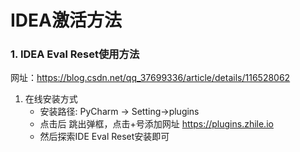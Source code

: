 # IDEA激活方法

### 1. IDEA Eval Reset使用方法
网址：https://blog.csdn.net/qq_37699336/article/details/116528062

1. 在线安装方式
   + 安装路径: PyCharm -> Setting->plugins
   + 点击后 跳出弹框，点击+号添加网址 https://plugins.zhile.io
   + 然后探索IDE Eval Reset安装即可
